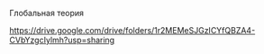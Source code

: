 Глобальная теория 

https://drive.google.com/drive/folders/1r2MEMeSJGzICYfQBZA4-CVbYzgcIylmh?usp=sharing
